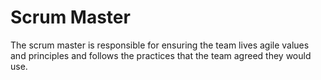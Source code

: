 # Scrum Master


The scrum master is responsible for ensuring the team lives agile values
and principles and follows the practices that the team agreed they would
use.

